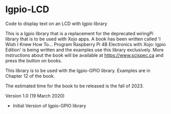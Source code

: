 # lgpio-LCD
Code to display text on an LCD with lgpio library

This is a lgpio library that is a replacement for the deprecated wiringPi library that
is to be used with Xojo apps. A book has been written called 'I Wish I Knew How To...
Program Raspberry Pi 4B Electronics with Xojo: lgpio Edition' is being written and the 
examples use this library exclusively. More instructions about the book will be available
at https://www.scispec.ca and press the button on books. 

This library is to be used with the lgpio-GPIO library. Examples are in Chapter 12 of the book.

The estimated time for the book to be released is the fall of 2023. 

Version 1.0 (19 March 2020)
- Initial Version of lgpio-GPIO library
